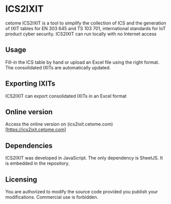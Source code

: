 # ICS2IXIT
cetome ICS2IXIT is a tool to simplify the collection of ICS and the generation of IXIT tables for EN 303 645 and TS 103 701, international standards for IoT product cyber security.
ICS2IXIT can run locally with no Internet access

## Usage
Fill-in the ICS table by hand or upload an Excel file using the right format.
The consolidated IXITs are automatically updated.

## Exporting IXITs
ICS2IXIT can export consolidated IXITs in an Excel format

## Online version
Access the online version on (ics2ixit.cetome.com)[https://ics2ixit.cetome.com]


## Dependencies
ICS2IXIT was developed in JavaScript.
The only dependency is SheetJS. It is embedded in the repository.

## Licensing
You are authorized to modify the source code provided you publish your modifications.
Commercial use is forbidden. 
